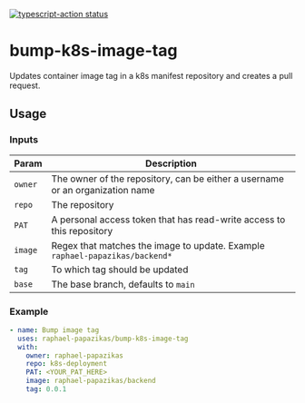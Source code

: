 <a href="https://github.com/actions/typescript-action/actions"><img alt="typescript-action status" src="https://github.com/actions/typescript-action/workflows/build-test/badge.svg"></a>
# bump-k8s-image-tag
Updates container image tag in a k8s manifest repository and creates a pull request.

## Usage
### Inputs

| Param   | Description                                                                   |
|---------|-------------------------------------------------------------------------------|
| `owner` | The owner of the repository, can be either a username or an organization name |
| `repo`  | The repository                                                                |
| `PAT`   | A personal access token that has read-write access to this repository         |
| `image` | Regex that matches the image to update. Example `raphael-papazikas/backend*`  |
| `tag`   | To which tag should be updated                                                |
| `base`  | The base branch, defaults to `main`                                           |

### Example

```yaml
- name: Bump image tag
  uses: raphael-papazikas/bump-k8s-image-tag
  with:
    owner: raphael-papazikas
    repo: k8s-deployment
    PAT: <YOUR_PAT_HERE>
    image: raphael-papazikas/backend
    tag: 0.0.1
```
